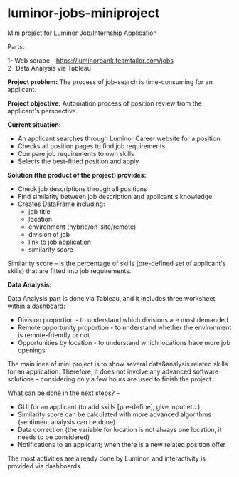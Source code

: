 # luminor-jobs-miniproject
Mini project for Luminor Job/Internship Application

Parts:

1- Web scrape - https://luminorbank.teamtailor.com/jobs \
2- Data Analysis via Tableau

**Project problem:** The process of job-search is time-consuming for an applicant.

**Project objective:** Automation process of position review from the applicant&#39;s perspective.

**Current situation:**

- An applicant searches through Luminor Career website for a position.
- Checks all position pages to find job requirements
- Compare job requirements to own skills
- Selects the best-fitted position and apply

**Solution (the product of the project) provides:**

- Check job descriptions through all positions
- Find similarity between job description and applicant&#39;s knowledge
- Creates DataFrame including:
  - job title
  - location
  - environment (hybrid/on-site/remote)
  - division of job
  - link to job application
  - similarity score

Similarity score – is the percentage of skills (pre-defined set of applicant&#39;s skills) that are fitted into job requirements.

**Data Analysis:**

Data Analysis part is done via Tableau, and it includes three worksheet within a dashboard:

- Division proportion - to understand which divisions are most demanded
- Remote opportunity proportion - to understand whether the environment is remote-friendly or not
- Opportunities by location - to understand which locations have more job openings

The main idea of mini project is to show several data&amp;analysis related skills for an application. Therefore, it does not involve any advanced software solutions – considering only a few hours are used to finish the project.

What can be done in the next steps? –

- GUI for an applicant (to add skills [pre-define], give input etc.)
- Similarity score can be calculated with more advanced algorithms (sentiment analysis can be done)
- Data correction (the variable for location is not always one location, it needs to be considered)
- Notifications to an applicant; when there is a new related position offer

The most activities are already done by Luminor, and interactivity is provided via dashboards.
